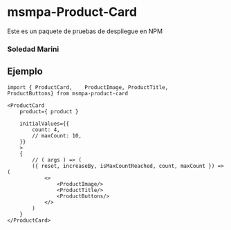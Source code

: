 # msmpa-Product-Card
Este es un paquete de pruebas de despliegue en NPM

### Soledad Marini

## Ejemplo
```
import { ProductCard,    ProductImage, ProductTitle,    ProductButtons} from msmpa-product-card
```
```
<ProductCard 
    product={ product }
    
    initialValues={{
        count: 4,
        // maxCount: 10,
    }}
    >
    {
        // ( args ) => (
        ({ reset, increaseBy, isMaxCountReached, count, maxCount }) => (
            <>
                <ProductImage/>
                <ProductTitle/>
                <ProductButtons/>
            </>
        )
    }
</ProductCard>
```
